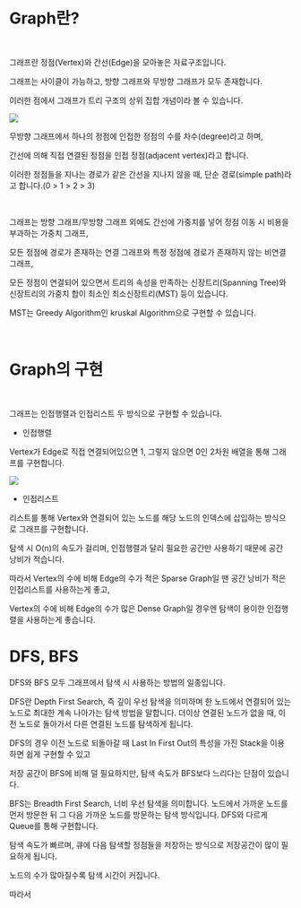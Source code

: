 # Graph란?

<br/>

그래프란 정점(Vertex)와 간선(Edge)을 모아놓은 자료구조입니다.

그래프는 사이클이 가능하고, 방향 그래프와 무방향 그래프가 모두 존재합니다.

이러한 점에서 그래프가 트리 구조의 상위 집합 개념이라 볼 수 있습니다.

<img src="https://blog.kakaocdn.net/dn/ceAVKK/btr4aL5e79e/pQwu4lc93RY3DbCYKFEMkk/img.png"/>

무방향 그래프에서 하나의 정점에 인접한 정점의 수를 차수(degree)라고 하며,

간선에 의해 직접 연결된 정점을 인접 정점(adjacent vertex)라고 합니다.

이러한 정점들을 지나는 경로가 같은 간선을 지나지 않을 때, 단순 경로(simple path)라고 합니다.(0 > 1 > 2 > 3)

<br/>

그래프는 방향 그래프/무방향 그래프 외에도 간선에 가중치를 넣어 정점 이동 시 비용을 부과하는 가중치 그래프,

모든 정점에 경로가 존재하는 연결 그래프와 특정 정점에 경로가 존재하지 않는 비연결 그래프,

모든 정점이 연결되어 있으면서 트리의 속성을 만족하는 신장트리(Spanning Tree)와 신장트리의 가중치 합이 최소인 최소신장트리(MST) 등이 있습니다.

MST는 Greedy Algorithm인 kruskal Algorithm으로 구현할 수 있습니다.

<br/>

# Graph의 구현

<br/>

그래프는 인접행렬과 인접리스트 두 방식으로 구현할 수 있습니다.


- 인접행렬


Vertex가 Edge로 직접 연결되어있으면 1, 그렇지 않으면 0인 2차원 배열을 통해 그래프를 구현합니다.

<img src="https://blog.kakaocdn.net/dn/LakX6/btr4gEGu4Wu/KO5sBCYPDFutGKreVfgTgK/img.png"/>

- 인접리스트

리스트를 통해 Vertex와 연결되어 있는 노드를 해당 노드의 인덱스에 삽입하는 방식으로 그래프를 구현합니다.

탐색 시 O(n)의 속도가 걸리며, 인접행렬과 달리 필요한 공간만 사용하기 때문에 공간 낭비가 적습니다.






따라서 Vertex의 수에 비해 Edge의 수가 적은 Sparse Graph일 땐 공간 낭비가 적은 인접리스트를 사용하는게 좋고,

Vertex의 수에 비해 Edge의 수가 많은 Dense Graph일 경우엔 탐색이 용이한 인접행렬을 사용하는게 좋습니다.



# DFS, BFS﻿

DFS와 BFS 모두 그래프에서 탐색 시 사용하는 방법의 일종입니다.



DFS란 Depth First Search, 즉 깊이 우선 탐색을 의미하며 한 노드에서 연결되어 있는 노드로 최대한 계속 나아가는 탐색 방법을 말합니다. 더이상 연결된 노드가 없을 때, 이전 노드로 돌아가서 다른 연결된 노드를 탐색하게 됩니다. 



DFS의 경우 이전 노드로 되돌아갈 때 Last In First Out의 특성을 가진 Stack을 이용하면 쉽게 구현할 수 있고

 저장 공간이 BFS에 비해 덜 필요하지만, 탐색 속도가 BFS보다 느리다는 단점이 있습니다.



BFS는 Breadth First Search, 너비 우선 탐색을 의미합니다. 노드에서 가까운 노드를 먼저 방문한 뒤 그 다음 가까운 노드를 방문하는 탐색 방식입니다. DFS와 다르게 Queue를 통해 구현합니다.

탐색 속도가 빠르며, 큐에 다음 탐색할 정점들을 저장하는 방식으로 저장공간이 많이 필요하게 됩니다.

노드의 수가 많아질수록 탐색 시간이 커집니다.

따라서 